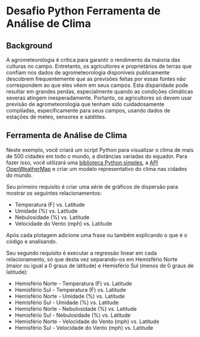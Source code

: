 # Desafio Python Ferramenta de Análise de Clima

## Background

A agrometeorologia é crítica para garantir o rendimento da maioria das culturas no campo. Entretanto, os agricultores e proprietários de terras que confiam nos dados de agrometeorologia disponíveis publicamente descobrem frequentemente que as previsões feitas por essas fontes não correspondem ao que eles vêem em seus campos. Esta disparidade pode resultar em grandes perdas, especialmente quando as condições climáticas severas atingem inesperadamente. Portanto, os agricultores só devem usar previsão de agrometeorologia que tenham sido cuidadosamente compiladas, especificamente para seus campos, usando dados de estações de meteo, sensores e satélites.

## Ferramenta de Análise de Clima

Neste exemplo, você criará um script Python para visualizar o clima de mais de 500 cidades em todo o mundo, a distâncias variadas do equador. Para fazer isso, você utilizará uma [biblioteca Python simples](https://pypi.python.org/pypi/citipy), a [API OpenWeatherMap](https://openweathermap.org/api) e criar um modelo representativo do clima nas cidades do mundo.

Seu primeiro requisito é criar uma série de gráficos de dispersão para mostrar os seguintes relacionamentos:

* Temperatura (F) vs. Latitude
* Umidade (%) vs. Latitude
* Nebulosidade (%) vs. Latitude
* Velocidade do Vento (mph) vs. Latitude

Após cada plotagem adicione uma frase ou também explicando o que é o código e analisando.

Seu segundo requisito é executar a regressão linear em cada relacionamento, só que desta vez separando-os em Hemisfério Norte (maior ou igual a 0 graus de latitude) e Hemisfério Sul (menos de 0 graus de latitude):

* Hemisfério Norte - Temperatura (F) vs. Latitude
* Hemisfério Sul - Temperatura (F) vs. Latitude
* Hemisfério Norte - Umidade (%) vs. Latitude
* Hemisfério Sul - Umidade (%) vs. Latitude
* Hemisfério Norte - Nebulosidade (%) vs. Latitude
* Hemisfério Sul - Nebulosidade (%) vs. Latitude
* Hemisfério Norte - Velocidade do Vento (mph) vs. Latitude
* Hemisfério Sul - Velocidade do Vento (mph) vs. Latitude